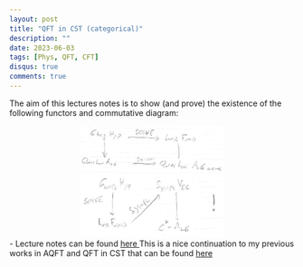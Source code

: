 ```yaml
---
layout: post
title: "QFT in CST (categorical)"
description: ""
date: 2023-06-03
tags: [Phys, QFT, CFT]
disqus: true
comments: true
---
```

The aim of this lectures notes is to show (and prove) the existence of the following functors and commutative diagram:
<div style="margin:0 auto;text-align:center">

<div class="center-figure">
 <img src="/images/QFTinCSTdiagram.PNG" style="width:50%">
  <img src="/images/functors.PNG" style="width:50%">
  </div></div>
- Lecture notes can be found <a href="https://drive.google.com/file/d/1hzke4HQTrlBiLZoysdqpeFCGn_DTQOq4/view?usp=share_link"> here </a>
<!--more-->
This is a nice continuation to my previous works in AQFT and QFT in CST that can be found <a href="/tags.html#QFT+in+CST"> here </a> 

